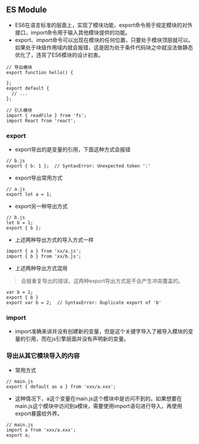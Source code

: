 ## ES Module
- ES6在语言标准的层面上，实现了模块功能，export命令用于规定模块的对外接口，import命令用于输入其他模块提供的功能。
- export、import命令可以出现在模块的任何位置，只要处于模块顶层就可以。如果处于块级作用域内就会报错，这是因为处于条件代码块之中就没法做静态优化了，违背了ES6模块的设计初衷。
```
// 导出模块
export function hello() {

};
export default {
  // ...
};

// 引入模块
import { readFile } from 'fs';
import React from 'react';
```
### export
- export导出的是变量的引用，下面这种方式会报错
```
// b.js
export { b: 1 };  // SyntaxError: Unexpected token ':'
```
- export导出常用方式
```
// a.js
export let a = 1;
```
- export另一种导出方式
```
// b.js
let b = 1;
export { b };
```
- 上述两种导出方式的导入方式一样
```
import { a } from 'xx/a.js';
import { b } from 'xx/b.js';
```
- 上述两种导出方式混用
> 会报重复导出的错误，这两种export导出方式是不会产生冲突覆盖的。

```
var b = 1;
export { b }
export var b = 2;  // SyntaxError: Duplicate export of 'b'
```
### import
- import准确来讲并没有创建新的变量，但是这个关键字导入了被导入模块的变量的引用，而在js引擎层面并没有声明新的变量。
### 导出从其它模块导入的内容
- 常用方式
```
// main.js
export { default as a } from 'xxx/a.xxx';
```
- 这种情况下，a这个变量在main.js这个模块中是访问不到的。如果想要在main.js这个模块中访问到a模块，需要使用import语句进行导入，再使用export暴露给外界。
```
// main.js
import a from 'xxx/a.xxx';
export a;
```